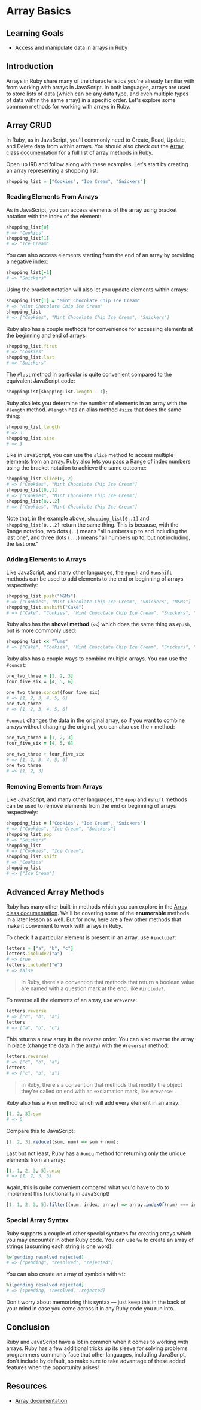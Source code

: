 # Array Basics

## Learning Goals

- Access and manipulate data in arrays in Ruby

## Introduction

Arrays in Ruby share many of the characteristics you're already familiar with
from working with arrays in JavaScript. In both languages, arrays are used to
store lists of data (which can be any data type, and even multiple types of data
within the same array) in a specific order. Let's explore some common methods
for working with arrays in Ruby.

## Array CRUD

In Ruby, as in JavaScript, you'll commonly need to Create, Read, Update, and
Delete data from within arrays. You should also check out the
[Array class documentation][array docs] for a full list of array methods in
Ruby.

Open up IRB and follow along with these examples. Let's start by creating an
array representing a shopping list:

```rb
shopping_list = ["Cookies", "Ice Cream", "Snickers"]
```

### Reading Elements From Arrays

As in JavaScript, you can access elements of the array using bracket notation
with the index of the element:

```rb
shopping_list[0]
# => "Cookies"
shopping_list[1]
# => "Ice Cream"
```

You can also access elements starting from the end of an array by providing a
negative index:

```rb
shopping_list[-1]
# => "Snickers"
```

Using the bracket notation will also let you update elements within arrays:

```rb
shopping_list[1] = "Mint Chocolate Chip Ice Cream"
# => "Mint Chocolate Chip Ice Cream"
shopping_list
# => ["Cookies", "Mint Chocolate Chip Ice Cream", "Snickers"]
```

Ruby also has a couple methods for convenience for accessing elements at the
beginning and end of arrays:

```rb
shopping_list.first
# => "Cookies"
shopping_list.last
# => "Snickers"
```

The `#last` method in particular is quite convenient compared to the equivalent
JavaScript code:

```js
shoppingList[shoppingList.length - 1];
```

Ruby also lets you determine the number of elements in an array with the
`#length` method. `#length` has an alias method `#size` that does the same thing:

```rb
shopping_list.length
# => 3
shopping_list.size
# => 3
```

Like in JavaScript, you can use the `slice` method to access multiple elements
from an array. Ruby also lets you pass a Range of index numbers using the
bracket notation to achieve the same outcome:

```rb
shopping_list.slice(0, 2)
# => ["Cookies", "Mint Chocolate Chip Ice Cream"]
shopping_list[0..1]
# => ["Cookies", "Mint Chocolate Chip Ice Cream"]
shopping_list[0...2]
# => ["Cookies", "Mint Chocolate Chip Ice Cream"]
```

Note that, in the example above, `shopping_list[0..1]` and
`shopping_list[0...2]` return the same thing. This is because, with the Range
notation, two dots (`..`) means "all numbers up to and including the last one",
and three dots (`...`) means "all numbers up to, but not including, the last
one."

### Adding Elements to Arrays

Like JavaScript, and many other languages, the `#push` and `#unshift` methods can
be used to add elements to the end or beginning of arrays respectively:

```rb
shopping_list.push("M&Ms")
# => ["Cookies", "Mint Chocolate Chip Ice Cream", "Snickers", "M&Ms"]
shopping_list.unshift("Cake")
# => ["Cake", "Cookies", "Mint Chocolate Chip Ice Cream", "Snickers", "M&Ms"]
```

Ruby also has the **shovel method** (`<<`) which does the same thing as `#push`,
but is more commonly used:

```rb
shopping_list << "Tums"
# => ["Cake", "Cookies", "Mint Chocolate Chip Ice Cream", "Snickers", "M&Ms", "Tums"]
```

Ruby also has a couple ways to combine multiple arrays. You can use the `#concat`:

```rb
one_two_three = [1, 2, 3]
four_five_six = [4, 5, 6]

one_two_three.concat(four_five_six)
# => [1, 2, 3, 4, 5, 6]
one_two_three
# => [1, 2, 3, 4, 5, 6]
```

`#concat` changes the data in the original array, so if you want to combine arrays
without changing the original, you can also use the `+` method:

```rb
one_two_three = [1, 2, 3]
four_five_six = [4, 5, 6]

one_two_three + four_five_six
# => [1, 2, 3, 4, 5, 6]
one_two_three
# => [1, 2, 3]
```

### Removing Elements from Arrays

Like JavaScript, and many other languages, the `#pop` and `#shift` methods can
be used to remove elements from the end or beginning of arrays respectively:

```rb
shopping_list = ["Cookies", "Ice Cream", "Snickers"]
# => ["Cookies", "Ice Cream", "Snickers"]
shopping_list.pop
# => "Snickers"
shopping_list
# => ["Cookies", "Ice Cream"]
shopping_list.shift
# => "Cookies"
shopping_list
# => ["Ice Cream"]
```

## Advanced Array Methods

Ruby has many other built-in methods which you can explore in the
[Array class documentation][array docs]. We'll be covering some of the
**enumerable** methods in a later lesson as well. But for now, here are a few
other methods that make it convenient to work with arrays in Ruby.

To check if a particular element is present in an array, use `#include?`:

```rb
letters = ["a", "b", "c"]
letters.include?("a")
# => true
letters.include?("e")
# => false
```

> In Ruby, there's a convention that methods that return a boolean value are
> named with a question mark at the end, like `#include?`.

To reverse all the elements of an array, use `#reverse`:

```rb
letters.reverse
# => ["c", "b", "a"]
letters
# => ["a", "b", "c"]
```

This returns a new array in the reverse order. You can also reverse the array in
place (change the data in the array) with the `#reverse!` method:

```rb
letters.reverse!
# => ["c", "b", "a"]
letters
# => ["c", "b", "a"]
```

> In Ruby, there's a convention that methods that modify the object they're
> called on end with an exclamation mark, like `#reverse!`.

Ruby also has a `#sum` method which will add every element in an array:

```rb
[1, 2, 3].sum
# => 6
```

Compare this to JavaScript:

```js
[1, 2, 3].reduce((sum, num) => sum + num);
```

Last but not least, Ruby has a `#uniq` method for returning only the unique
elements from an array:

```rb
[1, 1, 2, 3, 5].uniq
# => [1, 2, 3, 5]
```

Again, this is quite convenient compared what you'd have to do to implement this
functionality in JavaScript!

```js
[1, 1, 2, 3, 5].filter((num, index, array) => array.indexOf(num) === index);
```

### Special Array Syntax

Ruby supports a couple of other special syntaxes for creating arrays which you
may encounter in other Ruby code. You can use `%w` to create an array of strings
(assuming each string is one word):

```rb
%w[pending resolved rejected]
# => ["pending", "resolved", "rejected"]
```

You can also create an array of symbols with `%i`:

```rb
%i[pending resolved rejected]
# => [:pending, :resolved, :rejected]
```

Don't worry about memorizing this syntax — just keep this in the back of
your mind in case you come across it in any Ruby code you run into.

## Conclusion

Ruby and JavaScript have a lot in common when it comes to working with arrays.
Ruby has a few additional tricks up its sleeve for solving problems programmers
commonly face that other languages, including JavaScript, don't include by
default, so make sure to take advantage of these added features when the
opportunity arises!

## Resources

- [Array documentation][array docs]

[array docs]: https://ruby-doc.org/core-2.7.3/Array.html
